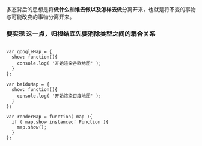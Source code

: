 多态背后的思想是将**做什么**和**谁去做以及怎样去做**分离开来，也就是将不变的事物与可能改变的事物分离开来。


### 要实现 这一点，归根结底先要消除类型之间的耦合关系


```

var googleMap = { 
  show: function(){
    console.log( '开始渲染谷歌地图' ); 
  }
};

var baiduMap = { 
  show: function(){
    console.log( '开始渲染百度地图' ); 
  }
};

var renderMap = function( map ){
  if ( map.show instanceof Function ){
    map.show(); 
  }
};

```